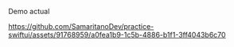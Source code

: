 Demo actual

https://github.com/SamaritanoDev/practice-swiftui/assets/91768959/a0fea1b9-1c5b-4886-b1f1-3ff4043b6c70

